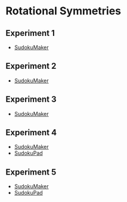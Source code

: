 # Rotational Symmetries

## Experiment 1
* [SudokuMaker](https://sudokumaker.app/?puzzle=N4IgZg9gTgtghgFwGoFMoGcCWEB2IBcIAjAHQCsJADCADQgAOArgF7MA2KBoOcMnhAJQgJE2HmwAEAUQAe9NJj44E6WiDiMEAC2gEQAYS1RM6ACoR6W9AGtMagMYQYShHsBEBBIDKjACYRrjAA6OB5EAByUAA0A9ACcURJQwqK4cJLoAJ7OKAjG9hL2KGxs6BLojDASCBASRJTRAEzUdIXFqvgA2qAAbmmM-A0AvjQ9ffxhw6Ns-QQALJMgvdP8AGwLSzP4setjBADMO8sERIebZKf8AOwXBOcji7v4J-cbqzf41y%2BPQ19H%2BBO-TYHQH8bYgubvMFTTafaH8YFw27vZ6I-DzcH-d4-VFrDGwh5-XGolEEzbY0nwyHvO6o9GogGohEUghQ5mYjF0tk0tlEtn417HLHvTkC-Dk0Xc0UMvnI9680VM0Ws0Xyx6Kx78x7Kx4ix6S77vaWiknG4VCjHqv5GjVUjGqv76q3U23EuXm2nvTV-A4AXRauHQuTgmGU7S6IAQGXkBEoC0j0aedCgKAA5mIw5QaJnM0QaLncw0aIXC9ms3nywWi1XSzmK1XizQ9o3m7MaK3W2QaJ3O03e23%2Bx2u0O%2B032-3u0OVjQp1PLjQ53OwjQl0uZ9P5xvF8vt2vZ5vtyufQsfCY4AAjDg%2BAi5fp0eP8OqUTMgHwoMAhzAIMRcEA8Ph6cJKAAXjqNQQyYVxOj9EAzzgexrBQHAr3wUB7z0RxXwcCBMMIAA5CozzQEh6CSap7xIGBsIkICJDARgcHsL9cAkAAKHAAEoJGAYIJAkQIQEYdAUDKXJMEY-iAG4eMSHJGCgHBWJY7QTAkABSCQOIkABqDTOPUnApJwQZDOCXooAkAB3aiJCYVgOBIdB5HsBzMGYFASAszAfG0QyzIkLRrNs9h3MclBnKwNySC0FBMBTLQEF8uBzLYOBAwAfRDV8ZGsgBZRAtBIMA2AgaAWKsgAqfyJGiCQGnYkycEgcyWL8zBrMoCSJDagAeCQUvSzKUBkTrMC0rT2OCbiFIkPzspozAKOwsr6ukvyMly-LCuK0q2pqrQVumvzMhgNLWhKayOmk3jMBoK7FICgBaWpOKejJOMqqydJYsqJCeogXokGQJumn1DN4oL7LgHwfH0AMgxDBBYZgehcEQhA2JQKzvBgJGUZwNGWIAcmOwCQMoAABKBCe01j1p0-6acJ%2Bxqa%2B7L6fYmhakzMoslOooSnYg7BmCEBhhARxkdR0MCA6I86HAzQuDFwMMg4JWFj-fgQHiICmjUNCnifZ9X3fHBP2-FDf14LWdb1%2BWcAgmXoNg%2BDEOQ1Coy1jDOH9HCQHwmBCKgYjSOET3Fp8ay6IYpiFLYzipt4-jBOEwM8gQSTpOTBA5LjpStBU-TOJ0zT9MM4zglMpLLMClhgocpyXMizzvK0RLzICmiIZCxuIvc6LYvihro8YsQupwboZBYoHJqz2T5NYqy-oB4bgmFnBghH2Px%2B6DIWLe2fpuz3PWMe57fokDJy8rxr6NH5ivKnmROYPnBE5knOF-Wj6adXoyb78loKyNE8raBIIUTAbAfo1Tqu3fyncJCgIKhAqBAUYEHU3tAVirV2ojQkL1IBI0xrA3fk1bB1cABWuCJBUIIW3GhxDpLv2umAVibUgI0RYkAi%2BDMABkvCaHUU4VoM%2B-1ga8QkQUXAX4cD9DBhIu6R1eZnVKDRS601JGPxYhQzmmAOZ3Wuj4KeIZJ4sT0ZzCh%2BiNESK0SYveljdET2MYLW61jDHGMcbvbRgs7qgzut3EgUMYZwygMGZQuMpbo3xljCoET8bKCJsdW2FMqY0zMTTBmOkmYs1YlQ9mnMmic2OnzNogtOp8Wmuvdeot-SS3iSoJ2YsFaQWAMrSMasUKDEGEeQYQA)

## Experiment 2
* [SudokuMaker](https://sudokumaker.app/?puzzle=N4IgZg9gTgtghgFwGoFMoGcCWEB2IBcIAjAHQCsJADCADQgAOArgF7MA2KBoOcMnhKAB700mPjgRw2tEHEYIAFtAIgAwgqiZ0AFQj0F6ANaYZAYwgxxCFYCICAATpGAEwiHGAHRz24EzAFpDHEwAcwUET29fAMwcYIi7KAhJBGweNjsiAA5KAAa7UxQ2NnQ7OCcnOwQIDMoafJQJKCl6ovyIRgkShAB3TAL4wT9HGHQzQuKCAG1QADcpRn4AZgBfGln5-iJV9bYFggAmbZA53f5Mo5O9-ABOC42CAHY704IANmergBYP-jIfgnOa2O9xu-3wTyBl3470hIO%2BsJe%2BD%2BCKuWxR-EO6IIKyx%2BBhOy%2BYORBM2YMxJOxYNuuIhFPwgLpaLp5OBiJxdOpdNprKuDJ5-HhdOJ-LeVLB3KhALBgpFSLB%2BNlLMl%2BHZsqZsplyuFyoVyqVINVyvVyolIL5ys5irBhpBxpBpsR5pBlq18ul4rBTsRLpB2pBurh1rBdsR%2BsRfsRAcRmoNwbJnrFNOWAF06OYcOgEE0YghRvhpiAEABPEQEShHYul-BEOhQFDBVJ5ya1Fs0Gvtmj7Tvd1u1Ds1ruDmi9tujgfdruLGhTqefGhzudkGhLpcz6fzjeL5fbtezzfblc0V5Hk8PGhns%2BZGhXq-Hu-nh%2BX6-P%2B-Hi8Pm-X5MVkubSj-ugnBQMAYkwFJcC4EAeD4FREmSVIpCIag6BiJhrHzVMQAAIzgUxDAaJxIMrfgQHMICzAgcjCAAemouwAFEJDQNogMqBREDseg2FwlASnTTNswkNoYHoXAGlzOwFDQFASAYkhghIfBPFouxICgOwAAp%2BIQOxgkSRh6DsCAwDsVD5Hk-T6HQABKOxgGUui7DaDMdOglA7AAXkkwoRAwEhoJiBTghQBBVHGdAABFeNMTR6HAnANL09p6BIAoihshynM4lh2BksonFUXABLgHNCpEsSJA0nAUG6OwIswMAwGkiR6obXMytE6rKrcuokoM1Lwus6zMuWBzMqYVgOBIfLCpcwTQosTrxKqmq7AAZV4FA1sYGAOoqhANMypyAHJFHclAAEdGCkIYduc4qc2OmgjtMnA0Is5L0BIeB6ESyzPIAPk0%2BycBUrK7Dc-BvLYXyvoC2J5JCsL0qi9AYswOLUj%2B5KBvS6zntBxysrS4oob6lKSfQF7liGzLaZwTw1M0uZ1MwTy7EoABuUy7AAHjsT4udMgBqYXhpwJyQfBlm2mgJwSi8qSYbQL6SYASXlxGFrl9AADFEhgDWNMwazOc8aW4HU8wzvUrzJkyPxzB1kgizqB2nagTXBGTM2JaymWkik227GuOwACo2ht5tk2F62g8mIgffNrKJty6bylmh6JD2rqDuq2rtt2xb9o046MGO4XMGF478ArwO0DqJC6kmTA6nrqBkyG32nOWEBVlI4vc6bb8ULe%2BQuH7zMiw4CefyrIhVWIggiBZJekUoLtSNOJs6WPEB2gQNBkekasQy%2BTeD6P8YDjDK59hrff5CvopsRtREH8vqBj4IT4Y2jJdH6Hy-tfJEEZURnkAc-E%2BrwoxXAAZ-b%2B4IHTnzoAgkBmQvSomuKgp%2BwCX43B9O-CBaD8Fn02DgoBiDb78GwZAvBJ834oLoYgv%2BXx4G4MQWApYtCSHQLJDwjhIDkGbCvMw9BZIpxiPwYQq4iwP6CPwffeUFCoHYmodiARlCQGfEYdwlR9CCBkFYeQqR0CuE-3YVo-BDxYEYjnKYgEwjsT6MQdcTBSx7G8OXpQGRGJiEKJPkQIJ1p5FWMCSvMktQHGn10cvSxqjT7GOXi4kBQTzF4hSaQogtiNGZPCU4-Anx4kGNPu47E-iwnLyILcTCU8Z74FAOYNgyhCAAGJ-wdOoMsFM3SgA)

## Experiment 3
* [SudokuMaker](https://sudokumaker.app/?puzzle=N4IgZg9gTgtghgFwGoFMoGcCWEB2IBcIAjAHQCsJADCADQgAOArgF7MA2KBoOcMnhKAB700mPjgRw2tEHEYIAFtAIgAwgqiZ0AFQj0F6ANaYZAYwgxxCFQCoABAGVGAEwiHGAHRz2AghMyGOJgA5goINHZ%2BCAGYOMFe9kQAHJQADXamKGxs6HbojDB2CBB2RJQJdiRVZlk5BADaoABuUoz8AMwAvjTNrfxE3b1sbQQATIMgLcP8SRNTI-gAnHN9BADsK9MEAGybCwAse-xkRwSzPZOrS6f4Gxfz-Lv3V4fPW-gnbwsDX-zjvwQugD8E8hgcbp8wf0bv8oYCbstgXc4fhziifijYZd3kCUYiUcjsQs0UT%2BK8UZDSTsETdCQ8zjdyVSPjdQcysfT8LjmRjmUzOZTOWzORyrtzObzOXSriTOfj2TdxVdJVdpe9ZVd5QLWYzaTcNe8tVdBVdhS9FTcVe9Re8Te8ze9%2BWLLTD9TSkZ0ALp0cw4dAIKBwWIIdANUAIACeIgIlAmkej%2BCIdCgKGC2D9DUoNCzWaTeZoowLRZz2Zo%2BaThcrpZL5aLVfaNAbDf2NBbLbINA7HabjdbffbncHPeb-cHXZo2wnU7WNBnM6SNAXC8nK9na-ni83q8nc7XS8XnrjUf6lFPdGcKDAsUw0VwXBAPD4KmSlAAvGUZLEmNZ8PVvSAACM4FMQwUBwZx73jfgQHMC8zAgODCAAOQKAC0BIegoAgYooJIGAELsV87DARgcFMW8cDsAAKHAAEo7GALw7DsDwQEYdAUDyANMHI1iAG4mLsFMEEYKBKKoqjFC0OwAFI7DouwAGp5PouScAEnBOg0rwWigOwAHdCLsJhWA4Eh0BEUxzMwZgUBIfTMGcRQNN0uwFCMkz2DsiyUCsrBbJIBQUBCMIXLgPS2Dgf0AH1YgvQQjIAWUQBQSDANgIGgKjDPsdyAHo7FGWjtJwSA9Ko1zMCMyg%2BLsKqAB47EimK4qEWrMEUxTaK8RjKLsVyEqIzA8IQ7LisE1yIySlK0oyrKqoKhRxr61z0AjGBosybJciI%2BpBOYzAaH26iqPcgBaUp6IuiN6PsQzlIkwyLqIK67EEbq%2Bs9DTmM8sy4GcZxVFwf1A2DIGYHoXAwIQGiUEMpwYHByGcGhqiAHI1pgF930oAABKA0aU6ipuUl6ibR0xCYehLSdoiIygiTHNtqdBaOWzovBAboYIsZHodDX9DzoL95C4bn-QjDgxaPBMiCxKCCCIblnC0OAAI4CD8ADNo6AV-B9koBdAMYNgAPQAB1G8FB8KAsP0gXGmN03VBZhoiCIf9wrth36ndgsK0LJXPSF0AAJNgCXe2hpRm2T3bYge2GnqGOy0nIgOyIfZg4mMPndd392jWOPvaTwuCwXIhFgLIuQ6diP8-qdpKGLhOfabgsq-aKv9iSbOLlz%2Buo4LsgW8T39G47fY22bUY%2B9D8PI7qX8yEWUefZXzss32bvm9rgfF4d-Yi7oL3W6To-O0nMguyzveF4btZe5P%2BOx-qepH4nKu1izbZZ8Pf8JZS3wPPU295-L8EoCQI2V5sgqAAMRgEQUgmQIM3D8HDAoHigQUDoAFpAyghYeYZSgPAuAZDyFc25qffSkFMEgRRrgmMVAOxEOUIQOB5CKF0CCv9BwNkIEkHaCcToEwVboDVhrAg2sUC62PAQMgBCfTTAduiGcIAIDyDQIvRWlo6AaIQFo2oYwER6M0VAbRXJGSEP0YY2B%2BtGQsJseYoxLJgRd1MQY5xdiHQLFGFXdRZiLFqm%2BEbJxFiDS%2BIbAEzxFijQ4iTNE2x0h8CjCtAsSciSvHJPaDaBY7jMkWP2EqHE-iwkuLIE6d4CSyneLtAcRxgSXFrB8X8FsBSXFJGCR0DxSSCCLAiR0NpNTkllDiXktRwzFaVwcT0rJUyBmAlKY0ux7suk7FmRY92LTFYbJce7Op-QGkxL2ZnGEWZ2krKVoqapyyRlyxhBM25Uy0n9CWccuxiwxlkmsU81ECyPi7LsWsNZ%2Bsjm9I%2BAcxWjz3nJO2NsxMgLklTxhDcmFgJikHB%2BWilJuTHiIqmV6OggD0GsJIew08FLqAiMPJ0IAA)

## Experiment 4
* [SudokuMaker](https://sudokumaker.app/?puzzle=N4IgZg9gTgtghgFwGoFMoGcCWEB2IBcIAjAHQCsJADCADQgAOArgF7MA2KBoOcMnhAOV4oO6dAAJ0jACYQA1o1og4jBAAtoBEAGE1UTOgAqEemvRzMSgMYQYfHAi2AiAnE5o8NuIDKM%2BYwA6OC5EAByUAA3iUBAIiNg8nlYibBJSMOIIEOJElIEukADm4hBg4gDucFB54ihwVmriAEwAHo3ilbXianASiOIcPQjFOCjiSWyeJTUAbmgAnjUO0fQL6ChDABRsEGU04nzSmIzpapgFagCU7TjS7UMD6EO4o%2BOTpSizUAswELcAzJJ1uINkQACwAdj2jTIIT2fwAbABOC7VZoAWjS6GsySx%2BAA2qBpnA2Ix%2BOCAL40QnE0kEeGU6kk-iNBkgIlMgig1ns2n4ELcmn8P4Cjn4Mgi3lECX8RHSgjCqlswUEfmKnn8Llq5X4WVa0VSvW88WGsly-D0k0EFmWsVmg2M3m6h3Ms0W50ECk2hXuvlmzU%2Bp1K0XGn32oO8t3h00260%2B-1R%2BVm1Vxs3ehO%2Bm1h9UEEPpwPZ-Cx9Oen2RgtFgsl9Nl7XJ9Npgvxgv57W5gtZ7U10UV7VVgsN7VN2t2s0t4NJv2ps1t7VjyWus090V97Ud0Vz-gz5eLhc2uuNqcAXToNhwjygcEwDlxBJACDm9H4lFZ98fBCIdCgKAK8RvlBo-7-h%2BwE0I0oHgYBAE0CBH5gXBUGQTB4HwX8NCoahoI0JhmFkDQuG4ehaFYcROF4WRhEYSRZH4TQ8K0fRkKMTQsIsfRdF0UxkKsbC7EMTQTHcYeL4PvwOSUP%2BIDSCgYBXpgCDxFwIA8HwWjRLE8m4MS2TUHQV5MI4%2BLHiAABGdRyCgNyKa%2B-AgDYUnWL8NmQFAwJEi5mDiAAvOIlAANziB5AA84iggAVIiADUZBokQ-mYBFEUojgwCBOI4huWMyRENEZReeIACyiBqCQYDbNAGweQA9OIyK%2Bal6WVJlExEDYnjeR5ACkNV1TgaUZa8jQ5XlITiGiTVsNlOw9X1jUDa1w2jeNLUQGwPX1RlymjN5ADkoSUAAGl4ACa%2BUAAIAErbeIEXAq8k25TdRBXDd23aFdN0bHd82Pc94jbWil3XbdySDTsQNPUDr3vcDEyNN92QXNN4iVZVp7oCtKAkNsBQbJtiP1UwrAcCQcDSNI2i4Oel4OBTMD0M8Di4yguU%2BDAtP0yMjObXsOR7Hid1DaFNVA19K17ANgvCzdc0rYeFz4zg5KBCAlK2bYHMWQgN5CbpOD6VwquPHMHAG6ym1aIUxSlBUUBKNZVriR%2BtlwAUKA3j64AQAUbBnGojgnjiBB4qClBCUZRsm-goAICgzQGaArWaIQADEYBgJQVgZ4iVgqyeLv8AnK1JyAqfp5nVjZyr5LCW%2B%2BBEHRIAFNEjD0DeYJ0Y0iJgTCoI69HInvg3TcQC3beYUQRBgSEiLwn3d4D2KlBgbZTLu-WDcjzHUDaMk76phJm9oDvExWq6dCH9vu-4AO3ZOxfx9sJyfqoSA99X1ukq4a-qhH1fXa8o0O%2BP9L4n3wCufU59gEPxVH6L%2Bb9QEbk5HAqBV9AFJkgVvaB18lwAOXvAx%2B%2BBQQ315AiDBv9QFkCHKKP4B8UGgPhB-USZCQEEPBP-ZkkJv6YKviEcBJCX74IIIifcq5kHcNATkRBdcxHkIIRPKRjRaHiLkaEP0SjZHviIHwoU6iWGaPYZo5hWCJ6MKtIiIxV8J7EKFHguhKiqG8lBDIvRddJ52gsRIie7iuEaJ1FIv4sIfEuJCCI6huisHgm0UIjxBD4QGLrhvOxOZTGEOcVg0EDjmQCKSdfax740moJwUKApnjyTh3vJHQu2xbYp3EnU6g1chLkiAA)
* [SudokuPad](https://sudokupad.app/zsf4ipjakw)

## Experiment 5
* [SudokuMaker](https://sudokumaker.app/?puzzle=N4IgZg9gTgtghgFwGoFMoGcCWEB2IBcIAjAHQCsJADCADQgAOArgF7MA2KBoOcMnhAOV4oO6dAAJ0jACYQA1o1og4jBAAtoBEAGE1UTOgAqEemvRzMSgMYQYfHAi2AiAnEBlGfMYAdHC7gPMCxwAcxpxfwRAnExgtQQfFys4YJQJGAhpcQB2BPEiAA5KAAbJAE87FAR9K3ErETYJKRhxBAg8ylzIYPEIMHEAdzgoa3r0AgBtUAA3ODZGfjIAXxpp2fmCAGZl1bn%2BLO2QGd2CACYDo-X8InO1-gA2G%2BP8ABZHy4BOA%2BDMKZQ8fCq8zoF34%2BTeoPBBFeK0OtwInxhIIIS0RcPwW1RT32mMuZxx-Gu%2BIIDyJ%2BBJO1xkKuVLBpOhFP4CIZyKpGOZ%2BGx7M5sKeKPZbJ5l3Jgv4ePZhPZtPZ9JF8KpTNl%2BCliplSI5VL5ioFauFarFiolBqpurR%2BrVCrVyrVqrR3LVmrV2rRTqxGqphp1VLNaItaKtaJtT0DHxprKpdrRDrRHrRJqe%2Bu%2Bv3%2BgJQwNN7uNVODjNDpJdlwjvMWAF06DYcOgqnBMA4xvhJiAEKV6PxKAcmy2CEQ6FAUN9cHXxpQaMPh93xzQTpPp6ORzQJ92p0u57OF9PlxsaJvN88aLvd2QaIfD9ut3vzwej1fTzuL1fjzQ7o-n1kaK-X-kaJ-P0-f2--x%2BX5AX%2BT7vv%2B35fsWBw8HwWhdD0fSDMMdAdqKlCUN2IBJCkg7suAEDBGwMRxCMbANBMzyUFBpYgJWpQcFwjYoAAHo4%2BCgDYbCaIQADEYBgJQViCe8VggMsWHJPwHEQFxwy8fxgnCaJiwqTCMH8CAUAQAgiDYDwbDtEoqFduhw4gNIKBgDWmCRLgjHqVoWk6bZ%2BmGXQNZMGx4w0QARnAVhyH80iMcZhA2BZ1gZBpkBQOIAAUMyxZg4gALziJQADc4jJQAPOIzwAFTvAA1GQAC0RBZZgxXFQAlD4wA%2BOI4iJbU9REFp-SpeIACyiBqCQYBcdAcXJQA9OI7y1RlTUtUMbVkUQnHdclACkk0zTgzWtXUZEnJ13X5OIZULWwHUQP0m3bfNu1sCcy1pUdJ23UtMmbbNrXqd1ADkBSUAAGq4ACaPUAAIAErfeIxXxS9B0w0QtXQ%2BI33aFDMNxS9y0I0jMPfWVkPI5j9T7RdyOI8jqPo7DJPY3k02zWNY3lugMkoCQXHBHF6kM1t4hMKwHAkHA0jSNoA5VjWCDizA9C4H8CDcygXXuDAMtyzgCvc8IYREMO4jjHDZMFZNyNYzJYS3aTXUm%2B8Zu0zJxa1bziw%2BGJZa2BrCuDlB7k4J5XDiXRDHsap3DCFo2GpOI6SZFkRnNmhGFlpJuGKiAZCkeR9YbO8e5UVSxBZ4OGzDhsRC%2B3hzzFxMGxTs8FeF5nZajBRedkAXpIgNXLdkYOzyvs8%2BSV%2Bn1C99n4wnHnGzD4XY9Ya3Oc7icI9qkX4%2BDmQn5kO8q9oiAdw1-WJxLhse9PCAGxH%2BMH7UXQwdSUxrGMZx3EgDxpmme7EkpC-Mlvx-T%2B1AVLtkTl2fUoUiBbCgosIAA)
* [SudokuPad](https://sudokupad.app/9zbqb7k06a)
